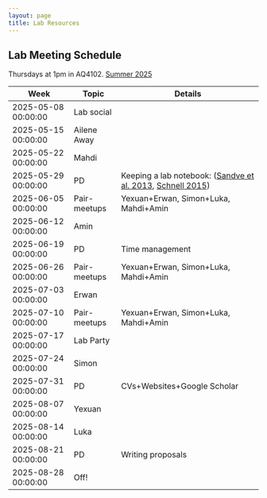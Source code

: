 ```yaml
---
layout: page
title: Lab Resources
---
```


## Lab Meeting Schedule
Thursdays at 1pm in AQ4102.
[Summer 2025](https://docs.google.com/spreadsheets/d/11Gyb1py_lyBuCbnBhWrvRXIxfu3-h_lU_pnKv8MOtA8/edit?usp=sharing)

| Week                | Topic        | Details                              |
|--------------------|-------------|-------------------------------------|
| 2025-05-08 00:00:00 | Lab social   |                                     |
| 2025-05-15 00:00:00 | Ailene Away  |                                     |
| 2025-05-22 00:00:00 | Mahdi        |                                     |
| 2025-05-29 00:00:00 | PD           | Keeping a lab notebook: ([Sandve et al. 2013](https://journals.plos.org/ploscompbiol/article?id=10.1371/journal.pcbi.1003285), [Schnell 2015](https://pmc.ncbi.nlm.nih.gov/articles/PMC4565690/))               |
| 2025-06-05 00:00:00 | Pair-meetups | Yexuan+Erwan, Simon+Luka, Mahdi+Amin |
| 2025-06-12 00:00:00 | Amin         |                                     |
| 2025-06-19 00:00:00 | PD           | Time management                      |
| 2025-06-26 00:00:00 | Pair-meetups | Yexuan+Erwan, Simon+Luka, Mahdi+Amin |
| 2025-07-03 00:00:00 | Erwan        |                                     |
| 2025-07-10 00:00:00 | Pair-meetups | Yexuan+Erwan, Simon+Luka, Mahdi+Amin |
| 2025-07-17 00:00:00 | Lab Party    |                                     |
| 2025-07-24 00:00:00 | Simon        |                                     |
| 2025-07-31 00:00:00 | PD           | CVs+Websites+Google Scholar          |
| 2025-08-07 00:00:00 | Yexuan       |                                     |
| 2025-08-14 00:00:00 | Luka         |                                     |
| 2025-08-21 00:00:00 | PD           | Writing proposals                    |
| 2025-08-28 00:00:00 | Off!         |                                     |

